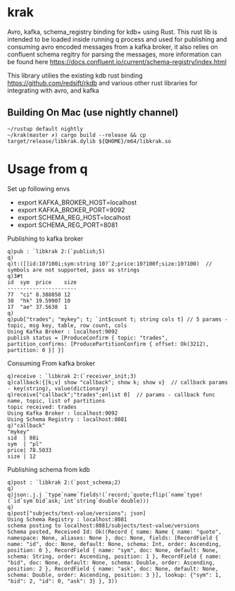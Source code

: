 # krak

Avro, kafka, schema_registry binding for kdb+ using Rust.
This rust lib is intended to be loaded inside running q process and used for publishing and consuming avro encoded messages from a kafka broker, it also relies on confluent schema regitry for parsing the messages, more information can be found here https://docs.confluent.io/current/schema-registry/index.html

This library utilies the existing kdb rust binding https://github.com/redsift/rkdb and various other rust libraries for integrating with avro, and kafka

## Building On Mac (use nightly channel)

```
~/rustup default nightly
~/krak(master ✗) cargo build --release && cp target/release/libkrak.dylib ${QHOME}/m64/libkrak.so
```

# Usage from q
Set up following envs

* export KAFKA_BROKER_HOST=localhost
* export KAFKA_BROKER_PORT=9092
* export SCHEMA_REG_HOST=localhost
* export SCHEMA_REG_PORT=8081


Publishing to kafka broker

```
q)pub : `libkrak 2:(`publish;5)
q)
q)t:([]id:10?100i;sym:string 10?`2;price:10?100f;size:10?100)  // symbols are not supported, pass as strings
q)3#t
id  sym  price    size
----------------------
77  "ci" 8.388858 12
30  "hk" 19.59907 10
17  "ae" 37.5638  1
q)
q)pub["trades"; "mykey"; t; `int$count t; string cols t] // 5 params - topic, msg key, table, row count, cols
Using Kafka Broker : localhost:9092
publish status = [ProduceConfirm { topic: "trades", partition_confirms: [ProducePartitionConfirm { offset: Ok(3212), partition: 0 }] }]
```

Consuming From kafka broker
```
q)receive : `libkrak 2:(`receiver_init;3)
q)callback:{[k;v] show "callback"; show k; show v}  // callback params - key(string), value(dictionary)
q)receive["callback";"trades";enlist 0]  // params - callback func name, topic, list of partitions
topic received: trades
Using Kafka Broker : localhost:9092
Using Schema Registry : localhost:8081
q)"callback"
"mykey"
sid  | 88i
sym  | "pl"
price| 78.5033
size | 12
```

Publishing schema from kdb
```
q)post : `libkrak 2:(`post_schema;2)
q)
q)json:.j.j `type`name`fields!(`record;`quote;flip(`name`type!(`id`sym`bid`ask;`int`string`double`double)))
q)
q)post["subjects/test-value/versions"; json]
Using Schema Registry : localhost:8081
schema posting to localhost:8081/subjects/test-value/versions
Schema posted, Received Id: Ok((Record { name: Name { name: "quote", namespace: None, aliases: None }, doc: None, fields: [RecordField { name: "id", doc: None, default: None, schema: Int, order: Ascending, position: 0 }, RecordField { name: "sym", doc: None, default: None, schema: String, order: Ascending, position: 1 }, RecordField { name: "bid", doc: None, default: None, schema: Double, order: Ascending, position: 2 }, RecordField { name: "ask", doc: None, default: None, schema: Double, order: Ascending, position: 3 }], lookup: {"sym": 1, "bid": 2, "id": 0, "ask": 3} }, 3))
```
